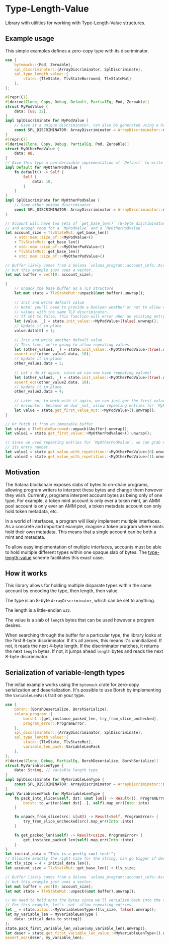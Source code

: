 # Type-Length-Value

Library with utilities for working with Type-Length-Value structures.

## Example usage

This simple examples defines a zero-copy type with its discriminator.

```rust
use {
    bytemuck::{Pod, Zeroable},
    spl_discriminator::{ArrayDiscriminator, SplDiscriminate},
    spl_type_length_value::{
        state::{TlvState, TlvStateBorrowed, TlvStateMut}
    },
};

#[repr(C)]
#[derive(Clone, Copy, Debug, Default, PartialEq, Pod, Zeroable)]
struct MyPodValue {
    data: [u8; 32],
}
impl SplDiscriminate for MyPodValue {
    // Give it a unique discriminator, can also be generated using a hash function
    const SPL_DISCRIMINATOR: ArrayDiscriminator = ArrayDiscriminator::new([1; ArrayDiscriminator::LENGTH]);
}
#[repr(C)]
#[derive(Clone, Copy, Debug, PartialEq, Pod, Zeroable)]
struct MyOtherPodValue {
    data: u8,
}
// Give this type a non-derivable implementation of `Default` to write some data
impl Default for MyOtherPodValue {
    fn default() -> Self {
        Self {
            data: 10,
        }
    }
}
impl SplDiscriminate for MyOtherPodValue {
    // Some other unique discriminator
    const SPL_DISCRIMINATOR: ArrayDiscriminator = ArrayDiscriminator::new([2; ArrayDiscriminator::LENGTH]);
}

// Account will have two sets of `get_base_len()` (8-byte discriminator and 4-byte length),
// and enough room for a `MyPodValue` and a `MyOtherPodValue`
let account_size = TlvStateMut::get_base_len()
    + std::mem::size_of::<MyPodValue>()
    + TlvStateMut::get_base_len()
    + std::mem::size_of::<MyOtherPodValue>()
    + TlvStateMut::get_base_len()
    + std::mem::size_of::<MyOtherPodValue>()

// Buffer likely comes from a Solana `solana_program::account_info::AccountInfo`,
// but this example just uses a vector.
let mut buffer = vec![0; account_size];

{
    // Unpack the base buffer as a TLV structure
    let mut state = TlvStateMut::unpack(&mut buffer).unwrap();
    
    // Init and write default value
    // Note: you'll need to provide a boolean whether or not to allow repeating
    // values with the same TLV discriminator.
    // If set to false, this function will error when an existing entry is detected.
    let (value, _) = state.init_value::<MyPodValue>(false).unwrap();
    // Update it in-place
    value.data[0] = 1;
    
    // Init and write another default value
    // This time, we're going to allow repeating values.
    let (other_value1, _) = state.init_value::<MyOtherPodValue>(true).unwrap();
    assert_eq!(other_value1.data, 10);
    // Update it in-place
    other_value1.data = 2;
    
    // Let's do it again, since we can now have repeating values!
    let (other_value2, _) = state.init_value::<MyOtherPodValue>(true).unwrap();
    assert_eq!(other_value2.data, 10);
    // Update it in-place
    other_value2.data = 4;
    
    // Later on, to work with it again, we can just get the first value we
    // encounter, because we did _not_ allow repeating entries for `MyPodValue`.
    let value = state.get_first_value_mut::<MyPodValue>().unwrap();
}

// Or fetch it from an immutable buffer
let state = TlvStateBorrowed::unpack(&buffer).unwrap();
let value1 = state.get_first_value::<MyOtherPodValue>().unwrap();

// Since we used repeating entries for `MyOtherPodValue`, we can grab either one by
// its entry number
let value1 = state.get_value_with_repetition::<MyOtherPodValue>(0).unwrap();
let value2 = state.get_value_with_repetition::<MyOtherPodValue>(1).unwrap();

```

## Motivation

The Solana blockchain exposes slabs of bytes to on-chain programs, allowing program
writers to interpret these bytes and change them however they wish. Currently,
programs interpret account bytes as being only of one type. For example, a token
mint account is only ever a token mint, an AMM pool account is only ever an AMM pool,
a token metadata account can only hold token metadata, etc.

In a world of interfaces, a program will likely implement multiple interfaces.
As a concrete and important example, imagine a token program where mints hold
their own metadata. This means that a single account can be both a mint and
metadata.

To allow easy implementation of multiple interfaces, accounts must be able to
hold multiple different types within one opaque slab of bytes. The
[type-length-value](https://en.wikipedia.org/wiki/Type%E2%80%93length%E2%80%93value)
scheme facilitates this exact case.

## How it works

This library allows for holding multiple disparate types within the same account
by encoding the type, then length, then value.

The type is an 8-byte `ArrayDiscriminator`, which can be set to anything.

The length is a little-endian `u32`.

The value is a slab of `length` bytes that can be used however a program desires.

When searching through the buffer for a particular type, the library looks at
the first 8-byte discriminator. If it's all zeroes, this means it's uninitialized.
If not, it reads the next 4-byte length. If the discriminator matches, it returns
the next `length` bytes. If not, it jumps ahead `length` bytes and reads the
next 8-byte discriminator.

## Serialization of variable-length types

The initial example works using the `bytemuck` crate for zero-copy serialization
and deserialization. It's possible to use Borsh by implementing the `VariableLenPack`
trait on your type.

```rust
use {
    borsh::{BorshDeserialize, BorshSerialize},
    solana_program::{
        borsh1::{get_instance_packed_len, try_from_slice_unchecked},
        program_error::ProgramError,
    },
    spl_discriminator::{ArrayDiscriminator, SplDiscriminate},
    spl_type_length_value::{
        state::{TlvState, TlvStateMut},
        variable_len_pack::VariableLenPack
    },
};
#[derive(Clone, Debug, PartialEq, BorshDeserialize, BorshSerialize)]
struct MyVariableLenType {
    data: String, // variable length type
}
impl SplDiscriminate for MyVariableLenType {
    const SPL_DISCRIMINATOR: ArrayDiscriminator = ArrayDiscriminator::new([5; ArrayDiscriminator::LENGTH]);
}
impl VariableLenPack for MyVariableLenType {
    fn pack_into_slice(&self, dst: &mut [u8]) -> Result<(), ProgramError> {
        borsh::to_writer(&mut dst[..], self).map_err(Into::into)
    }

    fn unpack_from_slice(src: &[u8]) -> Result<Self, ProgramError> {
        try_from_slice_unchecked(src).map_err(Into::into)
    }

    fn get_packed_len(&self) -> Result<usize, ProgramError> {
        get_instance_packed_len(self).map_err(Into::into)
    }
}
let initial_data = "This is a pretty cool test!";
// Allocate exactly the right size for the string, can go bigger if desired
let tlv_size = 4 + initial_data.len();
let account_size = TlvStateMut::get_base_len() + tlv_size;

// Buffer likely comes from a Solana `solana_program::account_info::AccountInfo`,
// but this example just uses a vector.
let mut buffer = vec![0; account_size];
let mut state = TlvStateMut::unpack(&mut buffer).unwrap();

// No need to hold onto the bytes since we'll serialize back into the right place
// For this example, let's _not_ allow repeating entries.
let _ = state.alloc::<MyVariableLenType>(tlv_size, false).unwrap();
let my_variable_len = MyVariableLenType {
    data: initial_data.to_string()
};
state.pack_first_variable_len_value(&my_variable_len).unwrap();
let deser = state.get_first_variable_len_value::<MyVariableLenType>().unwrap();
assert_eq!(deser, my_variable_len);
```
